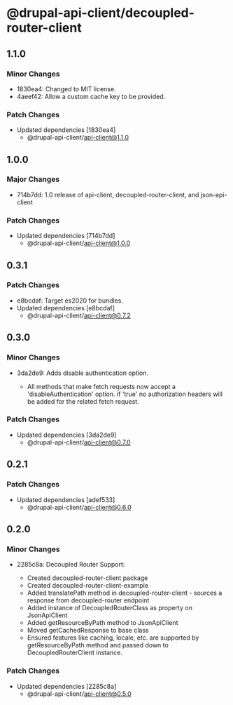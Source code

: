 # @drupal-api-client/decoupled-router-client

## 1.1.0

### Minor Changes

- 1830ea4: Changed to MIT license.
- 4aeef42: Allow a custom cache key to be provided.

### Patch Changes

- Updated dependencies [1830ea4]
  - @drupal-api-client/api-client@1.1.0

## 1.0.0

### Major Changes

- 714b7dd: 1.0 release of api-client, decoupled-router-client, and json-api-client

### Patch Changes

- Updated dependencies [714b7dd]
  - @drupal-api-client/api-client@1.0.0

## 0.3.1

### Patch Changes

- e8bcdaf: Target es2020 for bundles.
- Updated dependencies [e8bcdaf]
  - @drupal-api-client/api-client@0.7.2

## 0.3.0

### Minor Changes

- 3da2de9: Adds disable authentication option.

  - All methods that make fetch requests now accept a 'disableAuthentication' option.
    if 'true' no authorization headers will be added for the related fetch request.

### Patch Changes

- Updated dependencies [3da2de9]
  - @drupal-api-client/api-client@0.7.0

## 0.2.1

### Patch Changes

- Updated dependencies [adef533]
  - @drupal-api-client/api-client@0.6.0

## 0.2.0

### Minor Changes

- 2285c8a: Decoupled Router Support:

  - Created decoupled-router-client package
  - Created decoupled-router-client-example
  - Added translatePath method in decoupled-router-client - sources a response from decoupled-router endpoint
  - Added instance of DecoupledRouterClass as property on JsonApiClient
  - Added getResourceByPath method to JsonApiClient
  - Moved getCachedResponse to base class
  - Ensured features like caching, locale, etc. are supported by getResourceByPath method and passed down to DecoupledRouterClient instance.

### Patch Changes

- Updated dependencies [2285c8a]
  - @drupal-api-client/api-client@0.5.0
